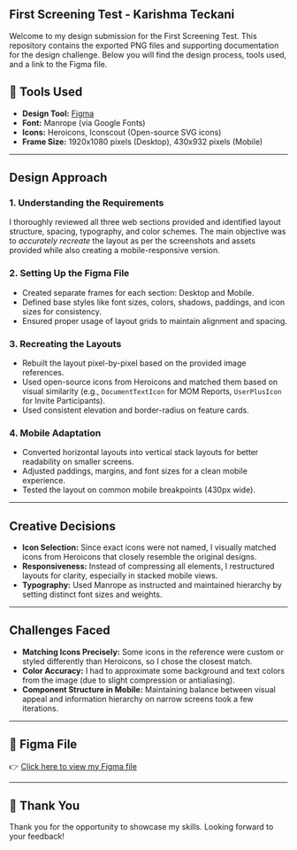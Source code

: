 ## First Screening Test - Karishma Teckani ##

Welcome to my design submission for the First Screening Test. This repository contains the exported PNG files and supporting documentation for the design challenge. Below you will find the design process, tools used, and a link to the Figma file.



## 🔧 Tools Used

- **Design Tool:** [Figma](https://figma.com/)
- **Font:** Manrope (via Google Fonts)
- **Icons:** Heroicons, Iconscout (Open-source SVG icons)
- **Frame Size:** 1920x1080 pixels (Desktop), 430x932 pixels (Mobile)

---

## Design Approach

### 1. **Understanding the Requirements**
I thoroughly reviewed all three web sections provided and identified layout structure, spacing, typography, and color schemes. The main objective was to *accurately recreate* the layout as per the screenshots and assets provided while also creating a mobile-responsive version.

### 2. **Setting Up the Figma File**
- Created separate frames for each section: Desktop and Mobile.
- Defined base styles like font sizes, colors, shadows, paddings, and icon sizes for consistency.
- Ensured proper usage of layout grids to maintain alignment and spacing.

### 3. **Recreating the Layouts**
- Rebuilt the layout pixel-by-pixel based on the provided image references.
- Used open-source icons from Heroicons and matched them based on visual similarity (e.g., `DocumentTextIcon` for MOM Reports, `UserPlusIcon` for Invite Participants).
- Used consistent elevation and border-radius on feature cards.

### 4. **Mobile Adaptation**
- Converted horizontal layouts into vertical stack layouts for better readability on smaller screens.
- Adjusted paddings, margins, and font sizes for a clean mobile experience.
- Tested the layout on common mobile breakpoints (430px wide).

---

##  Creative Decisions

- **Icon Selection:** Since exact icons were not named, I visually matched icons from Heroicons that closely resemble the original designs.
- **Responsiveness:** Instead of compressing all elements, I restructured layouts for clarity, especially in stacked mobile views.
- **Typography:** Used Manrope as instructed and maintained hierarchy by setting distinct font sizes and weights.

---

##  Challenges Faced

- **Matching Icons Precisely:** Some icons in the reference were custom or styled differently than Heroicons, so I chose the closest match.
- **Color Accuracy:** I had to approximate some background and text colors from the image (due to slight compression or antialiasing).
- **Component Structure in Mobile:** Maintaining balance between visual appeal and information hierarchy on narrow screens took a few iterations.


---

## 🔗 Figma File

👉 [Click here to view my Figma file](https://www.figma.com/design/vxpMxEmXhLfOorCEk3Q6tD/Assignment?node-id=10-851&t=AgRatPyjzVeUnVNc-1)

---

## 🙏 Thank You

Thank you for the opportunity to showcase my skills. Looking forward to your feedback!

